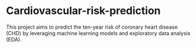# Cardiovascular-risk-prediction
This project aims to predict the ten-year risk of coronary heart disease (CHD) by leveraging machine learning models and exploratory data analysis (EDA).
